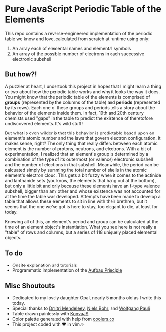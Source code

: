 # Pure JavaScript Periodic Table of the Elements

This repo contains a reverse-engineered implementation of the periodic table we know and love,
calculated from scratch at runtime using only:

1. An array each of elemental names and elemental symbols
2. An array of the possible number of electrons in each successive electronic
   subshell

## But how?!

A puzzler at heart, I undertook this project in hopes that I might learn a
thing or two about how the periodic table works and why it looks the way it
does. You might know that the periodic table of the elements is comprised of
**groups** (represented by the columns of the table) and **periods**
(represented by its rows). Each one of these groups and periods tells a story
about the behavior of the elements inside them. In fact, 19th and 20th century
chemists used "gaps" in the table to predict the existence of
theretofore undiscovered elements. It's wild stuff!  

But what is even wilder is that this behavior is predictable based upon an
element's atomic number and the laws that govern electron configuration. It
makes sense, right? The only thing that really differs between each atomic
element is the number of protons, neutrons, and electrons. With a
bit of experimentation, I realized that an element's group is determined by a
combination of the type of its outermost (or valence) electronic subshell and
the number of electrons in that subshell. Meanwhile, the period can be
calcuated simply by summing the total number of shells in the atomic element's
electron cloud. This gets a bit fuzzy when it comes to the actinide and
lanthanide sets (you know, the elements that hang out at the bottom), but only
a little bit and only because these elements have an f-type valence subshell,
bigger than any other and whose existence was not accounted for at the time the
table was developed. Attempts have been made to develop a table that allows
these elements to sit in line with their brethren, but it seems that the one
we've got is here to stay, too elegant to die, at least for today.

Knowing all of this, an element's period and group can be calculated at the
time of an element object's instantiation. What you see here is not really a
"table" of rows and columns, but a series of 118 uniquely placed elemental
objects.

## To do
- Onsite explanation and tutorials
- Programmatic implementation of the [Aufbau Principle](https://en.wikipedia.org/wiki/Aufbau_principle)

## Misc Shoutouts
- Dedicated to my lovely daughter Opal, nearly 5 months old as I write this today.
- Special thanks to [Dmitri Mendeleev](https://en.wikipedia.org/wiki/Dmitri_Mendeleev), [Niels Bohr](https://en.wikipedia.org/wiki/Niels_Bohr), and [Wolfgang Pauli](https://en.wikipedia.org/wiki/Wolfgang_Pauli)
- Table drawn painlessly with [KonvaJS](https://konvajs.org/)
- Color palette generated with help from [coolers.co](https://coolors.co/495a49-a9714b-81a2b1-aa8274)
- This project coded with	♥ in vim.✨
